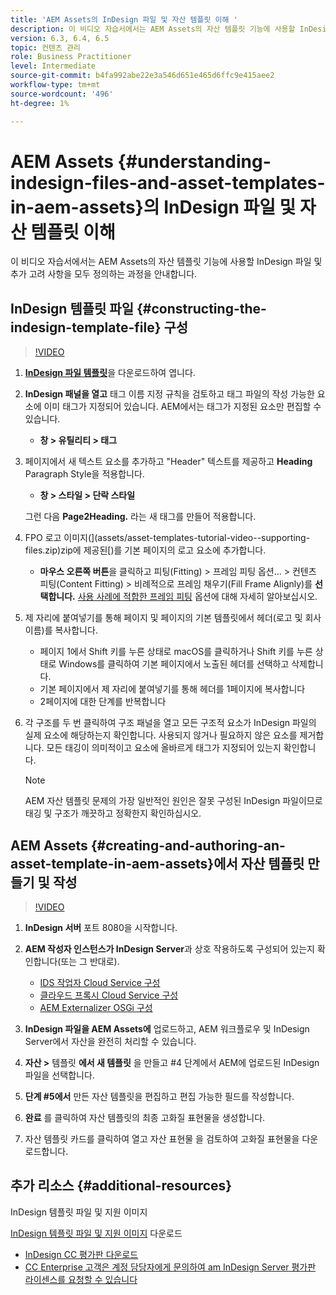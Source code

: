 ```yaml
---
title: 'AEM Assets의 InDesign 파일 및 자산 템플릿 이해 '
description: 이 비디오 자습서에서는 AEM Assets의 자산 템플릿 기능에 사용할 InDesign 파일 및 추가 고려 사항을 모두 정의하는 과정을 안내합니다.
version: 6.3, 6.4, 6.5
topic: 컨텐츠 관리
role: Business Practitioner
level: Intermediate
source-git-commit: b4fa992abe22e3a546d651e465d6ffc9e415aee2
workflow-type: tm+mt
source-wordcount: '496'
ht-degree: 1%

---
```



# AEM Assets {#understanding-indesign-files-and-asset-templates-in-aem-assets}의 InDesign 파일 및 자산 템플릿 이해

이 비디오 자습서에서는 AEM Assets의 자산 템플릿 기능에 사용할 InDesign 파일 및 추가 고려 사항을 모두 정의하는 과정을 안내합니다.

## InDesign 템플릿 파일 {#constructing-the-indesign-template-file} 구성

>[!VIDEO](https://video.tv.adobe.com/v/19293/?quality=9&learn=on)

1. [**InDesign 파일 템플릿**](assets/asset-templates-tutorial-video--supporting-files.zip)&#x200B;을 다운로드하여 엽니다.
2. **InDesign 패널을 열고** 태그 이름 지정 규칙을 검토하고 태그 파일의 작성 가능한 요소에 이미 태그가 지정되어 있습니다. AEM에서는 태그가 지정된 요소만 편집할 수 있습니다.

   * **창 > 유틸리티 > 태그**

3. 페이지에서 새 텍스트 요소를 추가하고 &quot;Header&quot; 텍스트를 제공하고 **Heading** Paragraph Style을 적용합니다.

   * **창 > 스타일 > 단락 스타일**

   그런 다음 **Page2Heading.** 라는 새 태그를 만들어 적용합니다.

4. FPO 로고 이미지(](assets/asset-templates-tutorial-video--supporting-files.zip)zip에 제공된[)를 기본 페이지의 로고 요소에 추가합니다.

   * **마우스 오른쪽 버튼**&#x200B;을 클릭하고 피팅(Fitting) > 프레임 피팅 옵션... > 컨텐츠 피팅(Content Fitting) > 비례적으로 프레임 채우기(Fill Frame Alignly)를 **선택합니다.**
   [사용 사례에 적합한 프레임 피팅](https://helpx.adobe.com/indesign/using/frames-objects.html#fitting_objects_to_frames) 옵션에 대해 자세히 알아보십시오.

5. 제 자리에 붙여넣기를 통해 페이지 및 페이지의 기본 템플릿에서 헤더(로고 및 회사 이름)를 복사합니다.

   * 페이지 1에서 Shift 키를 누른 상태로 macOS를 클릭하거나 Shift 키를 누른 상태로 Windows를 클릭하여 기본 페이지에서 노출된 헤더를 선택하고 삭제합니다.
   * 기본 페이지에서 제 자리에 붙여넣기를 통해 헤더를 1페이지에 복사합니다
   * 2페이지에 대한 단계를 반복합니다

6. 각 구조를 두 번 클릭하여 구조 패널을 열고 모든 구조적 요소가 InDesign 파일의 실제 요소에 해당하는지 확인합니다. 사용되지 않거나 필요하지 않은 요소를 제거합니다. 모든 태깅이 의미적이고 요소에 올바르게 태그가 지정되어 있는지 확인합니다.

   >[!NOTE]
   >
   >AEM 자산 템플릿 문제의 가장 일반적인 원인은 잘못 구성된 InDesign 파일이므로 태깅 및 구조가 깨끗하고 정확한지 확인하십시오.

## AEM Assets {#creating-and-authoring-an-asset-template-in-aem-assets}에서 자산 템플릿 만들기 및 작성

>[!VIDEO](https://video.tv.adobe.com/v/19294/?quality=9&learn=on)

1. **InDesign 서버** 포트 8080을 시작합니다.
2. **AEM 작성자 인스턴스가 InDesign Server**&#x200B;과 상호 작용하도록 구성되어 있는지 확인합니다(또는 그 반대로).

   * [IDS 작업자 Cloud Service 구성](http://localhost:4502/etc/cloudservices/proxy/ids.html)
   * [클라우드 프록시 Cloud Service 구성](http://localhost:4502/etc/cloudservices/proxy.html)
   * [AEM Externalizer OSGi 구성](http://localhost:4502/system/console/configMgr)

3. **InDesign 파일을 AEM Assets에** 업로드하고, AEM 워크플로우 및 InDesign Server에서 자산을 완전히 처리할 수 있습니다.
4. **자산 >** 템플릿 **에서 새 템플릿** 을 만들고 #4 단계에서 AEM에 업로드된 InDesign 파일을 선택합니다.
5. **단계 #5에서** 만든 자산 템플릿을 편집하고 편집 가능한 필드를 작성합니다.
6. **완료** 를 클릭하여 자산 템플릿의 최종 고화질 표현물을 생성합니다.
7. 자산 템플릿 카드를 클릭하여 열고 자산 표현물 을 검토하여 고화질 표현물을 다운로드합니다.

## 추가 리소스 {#additional-resources}

InDesign 템플릿 파일 및 지원 이미지

[InDesign 템플릿 파일 및 지원 이미지](assets/asset-templates-tutorial-video--supporting-files-1.zip) 다운로드

* [InDesign CC 평가판 다운로드](https://creative.adobe.com/products/download/indesign)
* [CC Enterprise 고객은 계정 담당자에게 문의하여 am InDesign Server 평가판 라이센스를 요청할 수 있습니다](https://www.adobe.com/products/indesignserver/faq.html)
